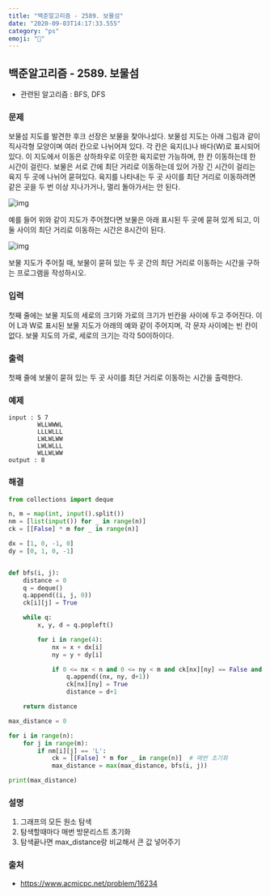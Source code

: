```yaml
---
title: "백준알고리즘 - 2589. 보물섬"
date: "2020-09-03T14:17:33.555"
category: "ps"
emoji: "🌄"
---
```


## 백준알고리즘 - 2589. 보물섬

- 관련된 알고리즘 : BFS, DFS

### 문제

보물섬 지도를 발견한 후크 선장은 보물을 찾아나섰다. 보물섬 지도는 아래 그림과 같이 직사각형 모양이며 여러 칸으로 나뉘어져 있다. 각 칸은 육지(L)나 바다(W)로 표시되어 있다. 이 지도에서 이동은 상하좌우로 이웃한 육지로만 가능하며, 한 칸 이동하는데 한 시간이 걸린다. 보물은 서로 간에 최단 거리로 이동하는데 있어 가장 긴 시간이 걸리는 육지 두 곳에 나뉘어 묻혀있다. 육지를 나타내는 두 곳 사이를 최단 거리로 이동하려면 같은 곳을 두 번 이상 지나가거나, 멀리 돌아가서는 안 된다.

![img](https://www.acmicpc.net/upload/images/c1bYIsKpI6m317EAx.jpg)

예를 들어 위와 같이 지도가 주어졌다면 보물은 아래 표시된 두 곳에 묻혀 있게 되고, 이 둘 사이의 최단 거리로 이동하는 시간은 8시간이 된다.

![img](https://www.acmicpc.net/upload/images/XqDkWCRUWbzZ.jpg)

보물 지도가 주어질 때, 보물이 묻혀 있는 두 곳 간의 최단 거리로 이동하는 시간을 구하는 프로그램을 작성하시오.

### 입력

첫째 줄에는 보물 지도의 세로의 크기와 가로의 크기가 빈칸을 사이에 두고 주어진다. 이어 L과 W로 표시된 보물 지도가 아래의 예와 같이 주어지며, 각 문자 사이에는 빈 칸이 없다. 보물 지도의 가로, 세로의 크기는 각각 50이하이다.

### 출력

첫째 줄에 보물이 묻혀 있는 두 곳 사이를 최단 거리로 이동하는 시간을 출력한다.

### 예제

```
input : 5 7
        WLLWWWL
        LLLWLLL
        LWLWLWW
        LWLWLLL
        WLLWLWW
output : 8
```

### 해결 

```python
from collections import deque

n, m = map(int, input().split())
nm = [list(input()) for _ in range(n)]
ck = [[False] * m for _ in range(n)]

dx = [1, 0, -1, 0]
dy = [0, 1, 0, -1]


def bfs(i, j):
    distance = 0
    q = deque()
    q.append((i, j, 0))
    ck[i][j] = True

    while q:
        x, y, d = q.popleft()

        for i in range(4):
            nx = x + dx[i]
            ny = y + dy[i]

            if 0 <= nx < n and 0 <= ny < m and ck[nx][ny] == False and nm[nx][ny] == 'L':
                q.append((nx, ny, d+1))
                ck[nx][ny] = True
                distance = d+1

    return distance

max_distance = 0

for i in range(n):
    for j in range(m):
        if nm[i][j] == 'L':
            ck = [[False] * m for _ in range(n)]  # 매번 초기화
            max_distance = max(max_distance, bfs(i, j))

print(max_distance)
```

### 설명

1. 그래프의 모든 원소 탐색
2. 탐색할때마다 매번 방문리스트 초기화
3. 탐색끝나면 max_distance랑 비교해서 큰 값 넣어주기

### 출처

- https://www.acmicpc.net/problem/16234
